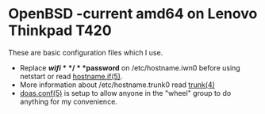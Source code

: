 # OpenBSD -current amd64 on Lenovo Thinkpad T420

These are basic configuration files which I use.

* Replace **$wifi**/**$password** on /etc/hostname.iwn0 before using netstart or read [hostname.if(5)](http://man.openbsd.org/hostname.if).
* More information about /etc/hostname.trunk0 read [trunk(4)](http://man.openbsd.org/trunk)
* [doas.conf(5)](http://man.openbsd.org/doas.conf) is setup to allow anyone in the "wheel" group to do anything for my convenience.

